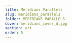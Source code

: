 ```yaml
---
title: Meridians Parallels
slug: meridians_parallels
folder: MERIDIANS_PARALLELS
cover: meridians_cover_d.jpg
section: art
order: 5
---
```

